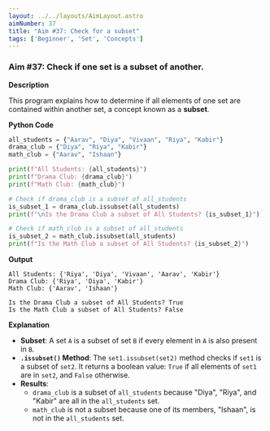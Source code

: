 ```yaml
---
layout: ../../layouts/AimLayout.astro
aimNumber: 37
title: "Aim #37: Check for a subset"
tags: ['Beginner', 'Set', 'Concepts']
---
```


### Aim #37: Check if one set is a subset of another.

**Description**

This program explains how to determine if all elements of one set are contained within another set, a concept known as a **subset**.

**Python Code**

```python
all_students = {"Aarav", "Diya", "Vivaan", "Riya", "Kabir"}
drama_club = {"Diya", "Riya", "Kabir"}
math_club = {"Aarav", "Ishaan"}

print(f"All Students: {all_students}")
print(f"Drama Club: {drama_club}")
print(f"Math Club: {math_club}")

# Check if drama_club is a subset of all_students
is_subset_1 = drama_club.issubset(all_students)
print(f"\nIs the Drama Club a subset of All Students? {is_subset_1}")

# Check if math_club is a subset of all_students
is_subset_2 = math_club.issubset(all_students)
print(f"Is the Math Club a subset of All Students? {is_subset_2}")
```

**Output**

```text
All Students: {'Riya', 'Diya', 'Vivaan', 'Aarav', 'Kabir'}
Drama Club: {'Riya', 'Diya', 'Kabir'}
Math Club: {'Aarav', 'Ishaan'}

Is the Drama Club a subset of All Students? True
Is the Math Club a subset of All Students? False
```

**Explanation**

- **Subset**: A set `A` is a subset of set `B` if every element in `A` is also present in `B`.
- **`.issubset()` Method**: The `set1.issubset(set2)` method checks if `set1` is a subset of `set2`. It returns a boolean value: `True` if all elements of `set1` are in `set2`, and `False` otherwise.
- **Results**:
    - `drama_club` is a subset of `all_students` because "Diya", "Riya", and "Kabir" are all in the `all_students` set.
    - `math_club` is not a subset because one of its members, "Ishaan", is not in the `all_students` set.
